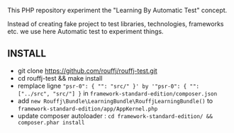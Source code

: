 This PHP repository experiment the "Learning By Automatic Test" concept.

Instead of creating fake project to test libraries, technologies, frameworks etc. we use
here Automatic test to experiment things.

INSTALL
-------

* git clone https://github.com/rouffj/rouffj-test.git
* cd rouffj-test && make install
* remplace ligne `"psr-0": { "": "src/" }' by '"psr-0": { "": ["../src", "src/"] }` in `framework-standard-edition/composer.json`
* add `new Rouffj\Bundle\LearningBundle\RouffjLearningBundle()` to `framework-standard-edition/app/AppKernel.php`
* update composer autoloader : `cd framework-standard-edition/ && composer.phar install`
